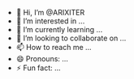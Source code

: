 - 👋 Hi, I’m @ARIXITER
- 👀 I’m interested in ...
- 🌱 I’m currently learning ...
- 💞️ I’m looking to collaborate on ...
- 📫 How to reach me ...
- 😄 Pronouns: ...
- ⚡ Fun fact: ...

<!---
ARIXITER/ARIXITER is a ✨ special ✨ repository because its `README.md` (this file) appears on your GitHub profile.
You can click the Preview link to take a look at your changes.
--->
